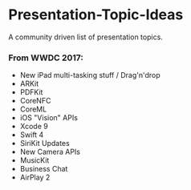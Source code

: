 # Presentation-Topic-Ideas
A community driven list of presentation topics.


### From WWDC 2017:

- New iPad multi-tasking stuff / Drag'n'drop
- ARKit
- PDFKit
- CoreNFC
- CoreML
- iOS "Vision" APIs
- Xcode 9
- Swift 4
- SiriKit Updates
- New Camera APIs
- MusicKit
- Business Chat
- AirPlay 2
